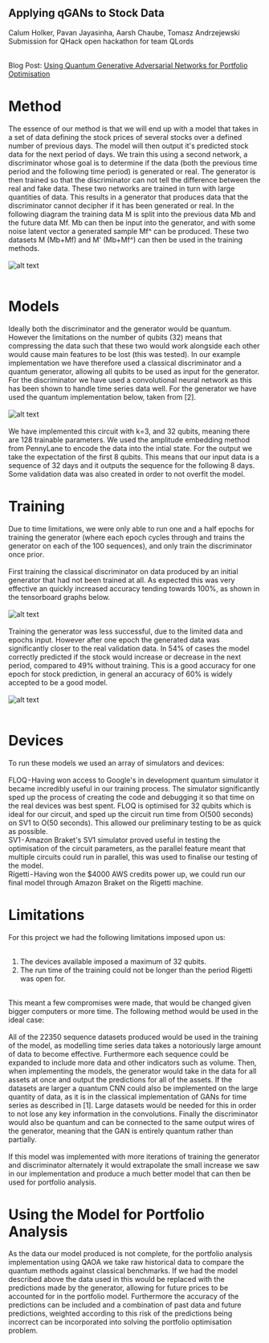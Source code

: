 ## Applying qGANs to Stock Data
Calum Holker, Pavan Jayasinha, Aarsh Chaube, Tomasz Andrzejewski <br>
Submission for QHack open hackathon for team QLords <br><br>

Blog Post: [Using Quantum Generative Adversarial Networks for Portfolio Optimisation](https://calumholker.medium.com/using-quantum-generative-adversarial-networks-for-portfolio-analysis-f8c56ac68fd2)

# Method
The essence of our method is that we will end up with a model that takes in a set of data defining the stock prices of several stocks over a defined number of previous days. The model will then output it's predicted stock data for the next period of days. We train this using a second network, a discriminator whose goal is to determine if the data (both the previous time period and the following time period) is generated or real. The generator is then trained so that the discriminator can not tell the difference between the real and fake data. These two networks are trained in turn with large quantities of data. This results in a generator that produces data that the discriminator cannot decipher if it has been generated or real. In the following diagram the training data M is split into the previous data Mb and the future data Mf. Mb can then be input into the generator, and with some noise latent vector a generated sample Mf^ can be produced. These two datasets M (Mb+Mf) and M' (Mb+Mf^) can then be used in the training methods. <br><br>
![alt text](https://github.com/calumholker/quantum-portfolio-optimisation/blob/master/qGAN/images/gans.png "GAN") <br><br>

# Models
Ideally both the discriminator and the generator would be quantum. However the limitations on the number of qubits (32) means that compressing the data such that these two would work alongside each other would cause main features to be lost (this was tested). In our example implementation we have therefore used a classical discriminator and a quantum generator, allowing all qubits to be used as input for the generator. For the discriminator we have used a convolutional neural network as this has been shown to handle time series data well. For the generator we have used the quantum implementation below, taken from [2]. <br><br>
![alt text](https://github.com/calumholker/quantum-portfolio-optimisation/blob/master/qGAN/images/generator.png "generator") <br><br>
We have implemented this circuit with k=3, and 32 qubits, meaning there are 128 trainable parameters. We used the amplitude embedding method from PennyLane to encode the data into the intial state. For the output we take the expectation of the first 8 qubits. This means that our input data is a sequence of 32 days and it outputs the sequence for the following 8 days. Some validation data was also created in order to not overfit the model.

# Training
Due to time limitations, we were only able to run one and a half epochs for training the generator (where each epoch cycles through and trains the generator on each of the 100 sequences), and only train the discriminator once prior. <br><br>
First training the classical discriminator on data produced by an initial generator that had not been trained at all. As expected this was very effective an quickly increased accuracy tending towards 100%, as shown in the tensorboard graphs below.<br><br>
![alt text](https://github.com/calumholker/quantum-portfolio-optimisation/blob/master/qGAN/images/training-loss.png "tensorboard") <br><br>
Training the generator was less successful, due to the limited data and epochs input. However after one epoch the generated data was significantly closer to the real validation data. In 54% of cases the model correctly predicted if the stock would increase or decrease in the next period, compared to 49% without training. This is a good accuracy for one epoch for stock prediction, in general an accuracy of 60% is widely accepted to be a good model. <br><br>
![alt text](https://github.com/calumholker/quantum-portfolio-optimisation/blob/master/qGAN/results/Data.png "result") <br><br>

# Devices
To run these models we used an array of simulators and devices: <br><br>
FLOQ - Having won access to Google's in development quantum simulator it became incredibly useful in our training process. The simulator significantly sped up the process of creating the code and debugging it so that time on the real devices was best spent. FLOQ is optimised for 32 qubits which is ideal for our circuit, and sped up the circuit run time from O(500 seconds) on SV1 to O(50 seconds). This allowed our preliminary testing to be as quick as possible. <br>
SV1 - Amazon Braket's SV1 simulator proved useful in testing the optimisation of the circuit parameters, as the parallel feature meant that multiple circuits could run in parallel, this was used to finalise our testing of the model. <br>
Rigetti - Having won the $4000 AWS credits power up, we could run our final model through Amazon Braket on the Rigetti machine. <br>

# Limitations
For this project we had the following limitations imposed upon us: <br><br>
1. The devices available imposed a maximum of 32 qubits. <br>
2. The run time of the training could not be longer than the period Rigetti was open for. <br><br>

This meant a few compromises were made, that would be changed given bigger computers or more time. The following method would be used in the ideal case:<br><br>
All of the 22350 sequence datasets produced would be used in the training of the model, as modelling time series data takes a notoriously large amount of data to become effective. Furthermore each sequence could be expanded to include more data and other indicators such as volume. Then, when implementing the models, the generator would take in the data for all assets at once and output the predictions for all of the assets. If the datasets are larger a quantum CNN could also be implemented on the large quantity of data, as it is in the classical implementation of GANs for time series as described in [1]. Large datasets would be needed for this in order to not lose any key information in the convolutions. Finally the discriminator would also be quantum and can be connected to the same output wires of the generator, meaning that the GAN is entirely quantum rather than partially. <br><br>
If this model was implemented with more iterations of training the generator and discriminator alternately it would extrapolate the small increase we saw in our implementation and produce a much better model that can then be used for portfolio analysis.

# Using the Model for Portfolio Analysis
As the data our model produced is not complete, for the portfolio analysis implementation using QAOA we take raw historical data to compare the quantum methods against classical benchmarks. If we had the model described above the data used in this would be replaced with the predictions made by the generator, allowing for future prices to be accounted for in the portfolio model. Furthermore the accuracy of the predictions can be included and a combination of past data and future predictions, weighted according to this risk of the predictions being incorrect can be incorporated into solving the portfolio optimisation problem.
